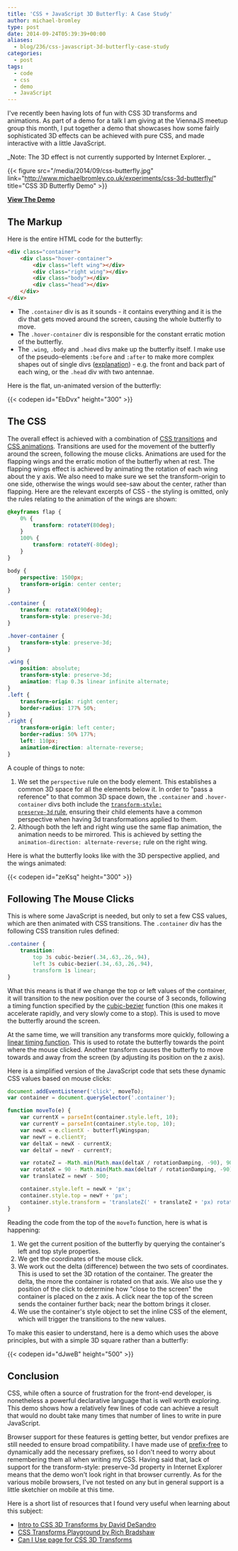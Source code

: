 ```yaml
---
title: 'CSS + JavaScript 3D Butterfly: A Case Study'
author: michael-bromley
type: post
date: 2014-09-24T05:39:39+00:00
aliases:
  - blog/236/css-javascript-3d-butterfly-case-study
categories:
  - post
tags:
  - code
  - css
  - demo
  - JavaScript
---
```

I've recently been having lots of fun with CSS 3D transforms and animations. As part of a demo for a talk I am giving at the ViennaJS meetup group this month, I put together a demo that showcases how some fairly sophisticated 3D effects can be achieved with pure CSS, and made interactive with a little JavaScript.

_Note: The 3D effect is not currently supported by Internet Explorer. _

{{< figure src="/media/2014/09/css-butterfly.jpg" link="http://www.michaelbromley.co.uk/experiments/css-3d-butterfly/" title="CSS 3D Butterfly Demo" >}}
  
**[View The Demo](http://www.michaelbromley.co.uk/experiments/css-3d-butterfly/)**

## The Markup

Here is the entire HTML code for the butterfly:

```HTML
<div class="container">
    <div class="hover-container">
        <div class="left wing"></div>
        <div class="right wing"></div>
        <div class="body"></div>
        <div class="head"></div>
    </div>
</div>
```

  * The `.container` div is as it sounds - it contains everything and it is the div that gets moved around the screen, causing the whole butterfly to move.
  * The `.hover-container` div is responsible for the constant erratic motion of the butterfly.
  * The `.wing`, `.body` and `.head` divs make up the butterfly itself. I make use of the pseudo-elements `:before` and `:after` to make more complex shapes out of single divs ([explanation](https://hacks.mozilla.org/2014/09/single-div-drawings-with-css/)) - e.g. the front and back part of each wing, or the `.head` div with two antennae.

Here is the flat, un-animated version of the butterfly:

{{< codepen id="EbDvx" height="300" >}}

## The CSS

The overall effect is achieved with a combination of [CSS transitions](https://developer.mozilla.org/en-US/docs/Web/CSS/transition) and [CSS animations](https://developer.mozilla.org/en-US/docs/Web/CSS/animation). Transitions are used for the movement of the butterfly around the screen, following the mouse clicks. Animations are used for the flapping wings and the erratic motion of the butterfly when at rest. The flapping wings effect is achieved by animating the rotation of each wing about the y axis. We also need to make sure we set the transform-origin to one side, otherwise the wings would see-saw about the center, rather than flapping. Here are the relevant excerpts of CSS - the styling is omitted, only the rules relating to the animation of the wings are shown:

```CSS
@keyframes flap {
    0% {
        transform: rotateY(80deg);
    }
    100% {
        transform: rotateY(-80deg);
    }
}
```

```CSS
body {
    perspective: 1500px;
    transform-origin: center center;
}

.container {
    transform: rotateX(90deg);
    transform-style: preserve-3d;
}

.hover-container {
    transform-style: preserve-3d;
}

.wing {
    position: absolute;
    transform-style: preserve-3d;
    animation: flap 0.3s linear infinite alternate;
}
.left {
    transform-origin: right center;
    border-radius: 177% 50%;
}
.right {
    transform-origin: left center;
    border-radius: 50% 177%;
    left: 110px;
    animation-direction: alternate-reverse;
}
```

A couple of things to note:

  1. We set the `perspective` rule on the body element. This establishes a common 3D space for all the elements below it. In order to "pass a reference" to that common 3D space down, the `.container` and `.hover-container` divs both include the <a href="https://developer.mozilla.org/en-US/docs/Web/CSS/transform-style" target="_blank"><code>transform-style: preserve-3d</code> rule</a>, ensuring their child elements have a common perspective when having 3d transformations applied to them.
  2. Although both the left and right wing use the same flap animation, the animation needs to be mirrored. This is achieved by setting the `animation-direction: alternate-reverse;` rule on the right wing.

Here is what the butterfly looks like with the 3D perspective applied, and the wings animated:

{{< codepen id="zeKsq" height="300" >}}

## Following The Mouse Clicks

This is where some JavaScript is needed, but only to set a few CSS values, which are then animated with CSS transitions. The `.container` div has the following CSS transition rules defined:

```CSS
.container {
    transition:
        top 3s cubic-bezier(.34,.63,.26,.94),
        left 3s cubic-bezier(.34,.63,.26,.94),
        transform 1s linear;
}
```

What this means is that if we change the top or left values of the container, it will transition to the new position over the course of 3 seconds, following a timing function specified by the [cubic-bezier](http://cubic-bezier.com/#.34,.63,.26,.94) function (this one makes it accelerate rapidly, and very slowly come to a stop). This is used to move the butterfly around the screen.

At the same time, we will transition any transforms more quickly, following a [linear timing function](http://cubic-bezier.com/#0,0,1,1). This is used to rotate the butterfly towards the point where the mouse clicked. Another transform causes the butterfly to move towards and away from the screen (by adjusting its position on the z axis).

Here is a simplified version of the JavaScript code that sets these dynamic CSS values based on mouse clicks:

```JavaScript
document.addEventListener('click', moveTo);
var container = document.querySelector('.container');

function moveTo(e) {
    var currentX = parseInt(container.style.left, 10);
    var currentY = parseInt(container.style.top, 10);
    var newX = e.clientX - butterflyWingspan;
    var newY = e.clientY;
    var deltaX = newX - currentX;
    var deltaY = newY - currentY;

    var rotateZ = -Math.min(Math.max(deltaX / rotationDamping, -90), 90);
    var rotateX = 90 - Math.min(Math.max(deltaY / rotationDamping, -90), 90);
    var translateZ = newY - 500;

    container.style.left = newX + 'px'; 
    container.style.top = newY + 'px'; 
    container.style.transform = 'translateZ(' + translateZ + 'px) rotateX(' + rotateX + 'deg) rotateZ(' + rotateZ + 'deg)'; 
}
```

Reading the code from the top of the `moveTo` function, here is what is happening:

  1. We get the current position of the butterfly by querying the container's left and top style properties.
  2. We get the coordinates of the mouse click.
  3. We work out the delta (difference) between the two sets of coordinates. This is used to set the 3D rotation of the container. The greater the delta, the more the container is rotated on that axis. We also use the y position of the click to determine how "close to the screen" the container is placed on the z axis. A click near the top of the screen sends the container further back; near the bottom brings it closer.
  4. We use the container's style object to set the inline CSS of the element, which will trigger the transitions to the new values.

To make this easier to understand, here is a demo which uses the above principles, but with a simple 3D square rather than a butterfly:

{{< codepen id="dJweB" height="500" >}}

## Conclusion

CSS, while often a source of frustration for the front-end developer, is nonetheless a powerful declarative language that is well worth exploring. This demo shows how a relatively few lines of code can achieve a result that would no doubt take many times that number of lines to write in pure JavaScript.

Browser support for these features is getting better, but vendor prefixes are still needed to ensure broad compatibility. I have made use of [prefix-free](http://leaverou.github.io/prefixfree/) to dynamically add the necessary prefixes, so I don't need to worry about remembering them all when writing my CSS. Having said that, lack of support for the transform-style: preserve-3d property in Internet Explorer means that the demo won't look right in that browser currently. As for the various mobile browsers, I've not tested on any but in general support is a little sketchier on mobile at this time.

Here is a short list of resources that I found very useful when learning about this subject:

  * [Intro to CSS 3D Transforms by David DeSandro](http://desandro.github.io/3dtransforms/)
  * [CSS Transforms Playground by Rich Bradshaw](http://css3.bradshawenterprises.com/transforms/)
  * [Can I Use page for CSS 3D Transforms](http://caniuse.com/#feat=transforms3d)
